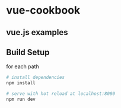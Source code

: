 # vue-cookbook

## vue.js examples

## Build Setup

for each path

``` bash
# install dependencies
npm install

# serve with hot reload at localhost:8080
npm run dev

```
